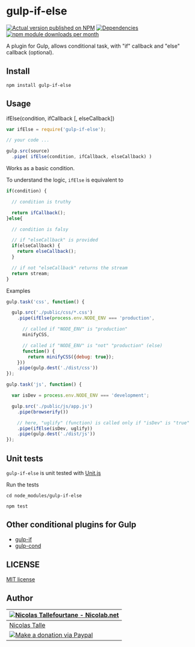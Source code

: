 # gulp-if-else

[![Actual version published on NPM](https://badge.fury.io/js/gulp-if-else.png)](https://www.npmjs.org/package/gulp-if-else)
[![Dependencies](https://david-dm.org/Nicolab/gulp-if-else.png)](https://david-dm.org/Nicolab/gulp-if-else)
[![npm module downloads per month](http://img.shields.io/npm/dm/gulp-if-else.svg)](https://www.npmjs.org/package/gulp-if-else)

A plugin for Gulp, allows conditional task, with "if" callback and "else" callback (optional).


## Install

```shell
npm install gulp-if-else
```


## Usage

ifElse(condition, ifCallback [, elseCallback])

```js
var ifElse = require('gulp-if-else');

// your code ...

gulp.src(source)
  .pipe( ifElse(condition, ifCallback, elseCallback) )
```

Works as a basic condition.

To understand the logic, `ifElse` is equivalent to
```js
if(condition) {

  // condition is truthy

  return ifCallback();
}else{

  // condition is falsy

  // if "elseCallback" is provided
  if(elseCallback) {
    return elseCallback();
  }

  // if not "elseCallback" returns the stream
  return stream;
}
```

Examples
```js
gulp.task('css', function() {

  gulp.src('./public/css/*.css')
    .pipe(ifElse(process.env.NODE_ENV === 'production',

      // called if "NODE_ENV" is "production"
      minifyCSS,

      // called if "NODE_ENV" is "not" "production" (else)
      function() {
        return minifyCSS({debug: true});
    }))
    .pipe(gulp.dest('./dist/css'))
});

gulp.task('js', function() {

  var isDev = process.env.NODE_ENV === 'development';

  gulp.src('./public/js/app.js')
    .pipe(browserify())

    // here, "uglify" (function) is called only if "isDev" is "true"
    .pipe(ifElse(isDev, uglify))
    .pipe(gulp.dest('./dist/js'))
});

```


## Unit tests

`gulp-if-else` is unit tested with [Unit.js](http://unitjs.com)

Run the tests
```shell
cd node_modules/gulp-if-else

npm test
```


## Other conditional plugins for Gulp

  * [gulp-if](https://github.com/robrich/gulp-if)
  * [gulp-cond](https://github.com/nfroidure/gulp-cond)


## LICENSE

[MIT license](https://github.com/Nicolab/gulp-if-else/blob/master/LICENSE)


## Author

| [![Nicolas Tallefourtane - Nicolab.net](http://www.gravatar.com/avatar/d7dd0f4769f3aa48a3ecb308f0b457fc?s=64)](http://nicolab.net) |
|---|
| [Nicolas Talle](http://nicolab.net) |
| [![Make a donation via Paypal](https://www.paypalobjects.com/en_US/i/btn/btn_donate_SM.gif)](https://www.paypal.com/cgi-bin/webscr?cmd=_s-xclick&hosted_button_id=PGRH4ZXP36GUC) |
